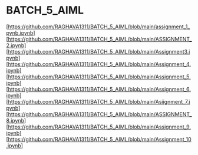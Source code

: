 # BATCH_5_AIML
[https://github.com/RAGHAVA1311/BATCH_5_AIML/blob/main/assignment_1_pynb.ipynb]
[https://github.com/RAGHAVA1311/BATCH_5_AIML/blob/main/ASSIGNMENT_2.ipynb]
[https://github.com/RAGHAVA1311/BATCH_5_AIML/blob/main/Assignment3.ipynb]
[https://github.com/RAGHAVA1311/BATCH_5_AIML/blob/main/Assignment_4.ipynb]
[https://github.com/RAGHAVA1311/BATCH_5_AIML/blob/main/Assignment_5.ipynb]
[https://github.com/RAGHAVA1311/BATCH_5_AIML/blob/main/Assignment_6.ipynb]
[https://github.com/RAGHAVA1311/BATCH_5_AIML/blob/main/Asiignment_7.ipynb]
[https://github.com/RAGHAVA1311/BATCH_5_AIML/blob/main/ASSIGNMENT_8.ipynb]
[https://github.com/RAGHAVA1311/BATCH_5_AIML/blob/main/Assignment_9.ipynb]
[https://github.com/RAGHAVA1311/BATCH_5_AIML/blob/main/Assignment_10.ipynb]
